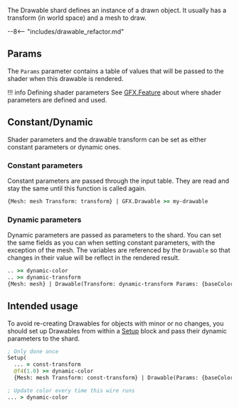 The Drawable shard defines an instance of a drawn object. It usually has a transform (in world space) and a mesh to draw.

--8<-- "includes/drawable_refactor.md"

## Params

The `Params` parameter contains a table of values that will be passed to the shader when this drawable is rendered.

!!! info Defining shader parameters
    See [GFX.Feature](../Feature) about where shader parameters are defined and used.

## Constant/Dynamic

Shader parameters and the drawable transform can be set as either constant parameters or dynamic ones.

### Constant parameters

Constant parameters are passed through the input table. They are read and stay the same until this function is called again.

```clojure
{Mesh: mesh Transform: transform} | GFX.Drawable >= my-drawable
```

### Dynamic parameters

Dynamic parameters are passed as parameters to the shard. You can set the same fields as you can when setting constant parameters, with the exception of the mesh. The variables are referenced by the `Drawable` so that changes in their value will be reflect in the rendered result.

```clojure
.. >= dynamic-color
.. >= dynamic-transform
{Mesh: mesh} | Drawable(Transform: dynamic-transform Params: {baseColor: dynamic-color}) >= my-drawable
```

## Intended usage

To avoid re-creating Drawables for objects with minor or no changes, you should set up Drawables from within a [Setup](../../General/Once) block and pass their dynamic parameters to the shard.

```clojure
; Only done once
Setup(
  ... = const-transform
  @f4(1.0) >= dynamic-color
  {Mesh: mesh Transform: const-transform} | Drawable(Params: {baseColor: dynamic-color}) >= my-drawable)

; Update color every time this wire runs
... > dynamic-color
```

